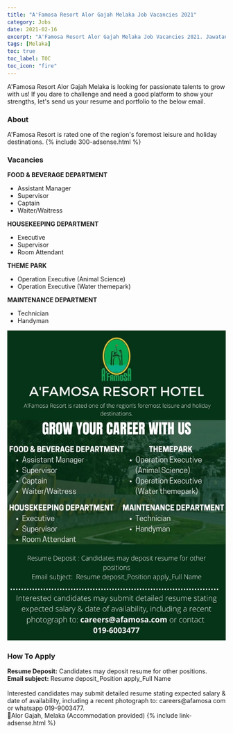 ```yaml
---
title: "A'Famosa Resort Alor Gajah Melaka Job Vacancies 2021" 
category: Jobs 
date: 2021-02-16
excerpt: "A'Famosa Resort Alor Gajah Melaka Job Vacancies 2021. Jawatan kosong A'Famosa Resort Melaka 2021." 
tags: [Melaka] 
toc: true 
toc_label: TOC 
toc_icon: "fire" 
--- 
```


A'Famosa Resort Alor Gajah Melaka is looking for passionate talents to grow with us! If you dare to challenge and need a good platform to show your strengths, let's send us your resume and portfolio to the below email.

### About
A'Famosa Resort is rated one of the region's foremost leisure and holiday
destinations.
{% include 300-adsense.html %} 

### Vacancies
**FOOD & BEVERAGE DEPARTMENT**
- Assistant Manager
- Supervisor
- Captain
- Waiter/Waitress

**HOUSEKEEPING DEPARTMENT**
- Executive 
- Supervisor
- Room Attendant

**THEME PARK**
- Operation Executive (Animal Science)
- Operation Executive (Water themepark)

**MAINTENANCE DEPARTMENT**
- Technician
- Handyman

![Afamosa Hotel Resort Melaka Job 2021!](/assets/images/2021-02/afamosa-resort-hotel-melaka-jobs-vacancies-2021.jpg "Afamosa Hotel Resort Melaka Job 2021")

### How To Apply 
**Resume Deposit:** Candidates may deposit resume for other positions.<br/>
**Email subject:** Resume deposit_Position apply_Full Name<br/><br/>
Interested candidates may submit detailed resume stating expected salary & date of availability, including a recent photograph to: careers@afamosa com or whatsapp 019-9003477.<br/>
📍Alor Gajah, Melaka (Accommodation provided)
{% include link-adsense.html %} 